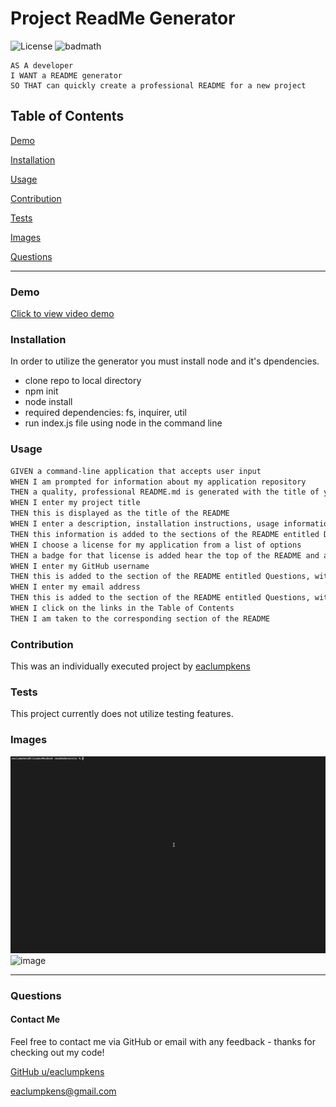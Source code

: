 
# Project ReadMe Generator

![License](https://img.shields.io/badge/license-Other-orange) ![badmath](https://img.shields.io/github/languages/top/nielsenjared/badmath)

```
AS A developer
I WANT a README generator
SO THAT can quickly create a professional README for a new project
```

## Table of Contents

[Demo](#demo)

[Installation](#installation)

[Usage](#usage)

[Contribution](#contribution)

[Tests](#tests)

[Images](#images)

[Questions](#questions)

----

### Demo 
<a name="demo"></a>
[Click to view video demo](https://www.youtube.com/watch?v=hSYXsQq7fxE)

<a name="installation"></a>
### Installation

In order to utilize the generator you must install node and it's dpendencies.
- clone repo to local directory
- npm init
- node install
- required dependencies: fs, inquirer, util
- run index.js file using node in the command line

<a name="usage"></a>
### Usage

```md
GIVEN a command-line application that accepts user input
WHEN I am prompted for information about my application repository
THEN a quality, professional README.md is generated with the title of your project and sections entitled Description, Table of Contents, Installation, Usage, License, Contributing, Tests, and Questions
WHEN I enter my project title
THEN this is displayed as the title of the README
WHEN I enter a description, installation instructions, usage information, contribution guidelines, and test instructions
THEN this information is added to the sections of the README entitled Description, Installation, Usage, Contributing, and Tests
WHEN I choose a license for my application from a list of options
THEN a badge for that license is added hear the top of the README and a notice is added to the section of the README entitled License that explains which license the application is covered under
WHEN I enter my GitHub username
THEN this is added to the section of the README entitled Questions, with a link to my GitHub profile
WHEN I enter my email address
THEN this is added to the section of the README entitled Questions, with instructions on how to reach me with additional questions
WHEN I click on the links in the Table of Contents
THEN I am taken to the corresponding section of the README
```

<a name="contribution"></a>
### Contribution

This was an individually executed project by [eaclumpkens](https://github.com/eaclumpkens)

<a name="tests"></a>
### Tests

This project currently does not utilize testing features.

<a name="images"></a>
### Images

![image](./mainAssets/images/command-line-demo.gif) 
![image](./mainAssets/images/readme-demo.gif) 


----

<a name="questions"></a>
### Questions
#### Contact Me

Feel free to contact me via GitHub or email with any feedback - thanks for checking out my code!

[GitHub u/eaclumpkens](https://github.com/eaclumpkens)

eaclumpkens@gmail.com

